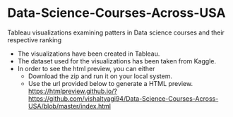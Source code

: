 # Data-Science-Courses-Across-USA
Tableau visualizations examining patters in Data science courses and their respective ranking

- The visualizations have been created in Tableau.
- The dataset used for the visualizations has been taken from Kaggle.
- In order to see the html preview, you can either
  - Download the zip and run it on your local system.
  - Use the url provided below to generate a HTML preview.
  https://htmlpreview.github.io/?https://github.com/vishaltyagi94/Data-Science-Courses-Across-USA/blob/master/index.html
